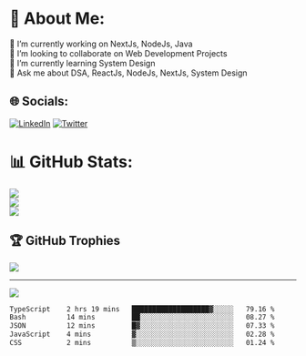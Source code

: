 # 💫 About Me:

🔭 I’m currently working on NextJs, NodeJs, Java<br>👯 I’m looking to collaborate on Web Development Projects<br>🌱 I’m currently learning System Design<br>💬 Ask me about DSA, ReactJs, NodeJs, NextJs, System Design

## 🌐 Socials:

[![LinkedIn](https://img.shields.io/badge/LinkedIn-%230077B5.svg?logo=linkedin&logoColor=white)](https://linkedin.com/in/ikaushiksharma) [![Twitter](https://img.shields.io/badge/Twitter-%231DA1F2.svg?logo=Twitter&logoColor=white)](https://twitter.com/ikaushiksharma)

# 📊 GitHub Stats:

![](https://github-readme-stats.vercel.app/api?username=ikaushiksharma&theme=radical&hide_border=false&include_all_commits=true&count_private=true)<br/>
![](https://github-readme-streak-stats.herokuapp.com/?user=ikaushiksharma&theme=radical&hide_border=false)<br/>
![](https://github-readme-stats.vercel.app/api/top-langs/?username=ikaushiksharma&theme=radical&hide_border=false&include_all_commits=true&count_private=true&layout=compact)

## 🏆 GitHub Trophies

![](https://github-profile-trophy.vercel.app/?username=ikaushiksharma&theme=radical&no-frame=false&no-bg=true&margin-w=4)

<!-- ![github-wrapped](https://github.com/ikaushiksharma/ikaushiksharma/assets/90143986/a02d85b2-374a-43b4-a581-7dae1dab3d20) -->

---

[![](https://visitcount.itsvg.in/api?id=ikaushiksharma&icon=0&color=0)](https://visitcount.itsvg.in)

<!--START_SECTION:waka-->

```txt
TypeScript    2 hrs 19 mins   ███████████████████▓░░░░░   79.16 %
Bash          14 mins         ██░░░░░░░░░░░░░░░░░░░░░░░   08.27 %
JSON          12 mins         █▓░░░░░░░░░░░░░░░░░░░░░░░   07.33 %
JavaScript    4 mins          ▓░░░░░░░░░░░░░░░░░░░░░░░░   02.28 %
CSS           2 mins          ▒░░░░░░░░░░░░░░░░░░░░░░░░   01.24 %
```

<!--END_SECTION:waka-->
